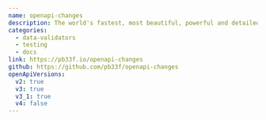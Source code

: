 ```yaml
---
name: openapi-changes
description: The world's fastest, most beautiful, powerful and detailed OpenAPI change detection tool on earth. Explore every change in An OpenAPI spec. See changes over time, go back into history and see what changed with each commit. Identifies all breaking changes, Powered by libopenapi.
categories:
  - data-validators
  - testing
  - docs
link: https://pb33f.io/openapi-changes
github: https://github.com/pb33f/openapi-changes
openApiVersions:
  v2: true
  v3: true
  v3_1: true
  v4: false
---
```

